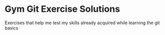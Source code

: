 # Gym Git Exercise Solutions
Exercises that help me test my skills already acquired while learning the git basics
